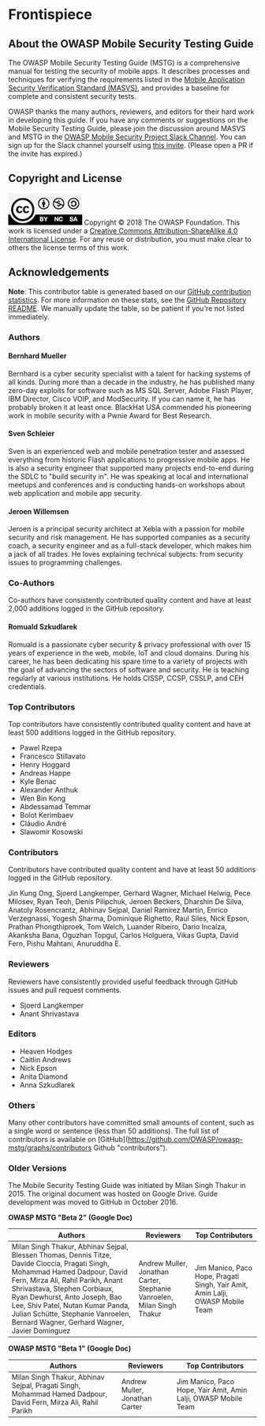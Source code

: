 # Frontispiece

## About the OWASP Mobile Security Testing Guide

The OWASP Mobile Security Testing Guide (MSTG) is a comprehensive manual for testing the security of mobile apps. It describes processes and techniques for verifying the requirements listed in the [Mobile Application Security Verification Standard (MASVS)](https://github.com/OWASP/owasp-masvs "MASVS"), and provides a baseline for complete and consistent security tests.

OWASP thanks the many authors, reviewers, and editors for their hard work in developing this guide. If you have any comments or suggestions on the Mobile Security Testing Guide, please join the discussion around MASVS and MSTG in the [OWASP Mobile Security Project Slack Channel](https://owasp.slack.com/messages/project-mobile_omtg/details/ "OWASP Mobile Security Project Slack Channel"). You can sign up for the Slack channel yourself using [this invite](https://join.slack.com/t/owasp/shared_invite/enQtNDI5MzgxMDQ2MTAwLTEyNzIzYWQ2NDZiMGIwNmJhYzYxZDJiNTM0ZmZiZmJlY2EwZmMwYjAyNmJjNzQxNzMyMWY4OTk3ZTQ0MzFhMDY "Slack channel sign up"). (Please open a PR if the invite has expired.)

## Copyright and License

![license](Images/license.jpg)
Copyright © 2018 The OWASP Foundation. This work is licensed under a [Creative Commons Attribution-ShareAlike 4.0 International License](https://creativecommons.org/licenses/by-sa/4.0/). For any reuse or distribution, you must make clear to others the license terms of this work.

## Acknowledgements

**Note**: This contributor table is generated based on our [GitHub contribution statistics](https://github.com/OWASP/owasp-mstg/graphs/contributors "GitHub contribution statistics"). For more information on these stats, see the [GitHub Repository README](https://github.com/OWASP/owasp-mstg/blob/master/README.md "GitHub Repository README"). We manually update the table, so be patient if you're not listed immediately.

### Authors

#### Bernhard Mueller

Bernhard is a cyber security specialist with a talent for hacking systems of all kinds. During more than a decade in the industry, he has published many zero-day exploits for software such as MS SQL Server, Adobe Flash Player, IBM Director, Cisco VOIP, and ModSecurity. If you can name it, he has probably broken it at least once. BlackHat USA commended his pioneering work in mobile security with a Pwnie Award for Best Research.

#### Sven Schleier

Sven is an experienced web and mobile penetration tester and assessed everything from historic Flash applications to progressive mobile apps. He is also a security engineer that supported many projects end-to-end during the SDLC to "build security in". He was speaking at local and international meetups and conferences and is conducting hands-on workshops about web application and mobile app security.

#### Jeroen Willemsen

Jeroen is a principal security architect at Xebia with a passion for mobile security and risk management. He has supported companies as a security coach, a security engineer and as a full-stack developer, which makes him a jack of all trades. He loves explaining technical subjects: from security issues to programming challenges.

### Co-Authors

Co-authors have consistently contributed quality content and have at least 2,000 additions logged in the GitHub repository.

#### Romuald Szkudlarek

Romuald is a passionate cyber security & privacy professional with over 15 years of experience in the web, mobile, IoT and cloud domains. During his career, he has been dedicating his spare time to a variety of projects with the goal of advancing the sectors of software and security. He is teaching regularly at various institutions. He holds CISSP, CCSP, CSSLP, and CEH credentials.

### Top Contributors

Top contributors have consistently contributed quality content and have at least 500 additions logged in the GitHub repository.

- Pawel Rzepa
- Francesco Stillavato
- Henry Hoggard
- Andreas Happe
- Kyle Benac
- Alexander Anthuk
- Wen Bin Kong
- Abdessamad Temmar
- Bolot Kerimbaev
- Cláudio André
- Slawomir Kosowski

### Contributors

Contributors have contributed quality content and have at least 50 additions logged in the GitHub repository. 

Jin Kung Ong, Sjoerd Langkemper,
Gerhard Wagner, Michael Helwig, Pece Milosev, Ryan Teoh, Denis Pilipchuk, Jeroen Beckers, Dharshin De Silva, Anatoly Rosencrantz, Abhinav Sejpal, Daniel Ramirez Martin, Enrico Verzegnassi, Yogesh Sharma, Dominique Righetto, Raul Siles, Nick Epson, Prathan Phongthiproek, Tom Welch, Luander Ribeiro, Dario Incalza, Akanksha Bana, Oguzhan Topgul, Carlos Holguera, Vikas Gupta, David Fern, Pishu Mahtani, Anuruddha E.

### Reviewers

Reviewers have consistently provided useful feedback through GitHub issues and pull request comments.

- Sjoerd Langkemper
- Anant Shrivastava

### Editors

- Heaven Hodges
- Caitlin Andrews
- Nick Epson
- Anita Diamond
- Anna Szkudlarek

### Others

Many other contributors have committed small amounts of content, such as a single word or sentence (less than 50 additions). The full list of contributors is available on [GitHub](https://github.com/OWASP/owasp-mstg/graphs/contributors Github "contributors").

### Older Versions

The Mobile Security Testing Guide was initiated by Milan Singh Thakur in 2015. The original document was hosted on Google Drive. Guide development was moved to GitHub in October 2016.

**OWASP MSTG "Beta 2" (Google Doc)**

| Authors | Reviewers | Top Contributors |
| --- | --- | --- |
| Milan Singh Thakur, Abhinav Sejpal, Blessen Thomas, Dennis Titze, Davide Cioccia, Pragati Singh, Mohammad Hamed Dadpour, David Fern, Mirza Ali, Rahil Parikh, Anant Shrivastava, Stephen Corbiaux, Ryan Dewhurst, Anto Joseph, Bao Lee, Shiv Patel, Nutan Kumar Panda, Julian Schütte, Stephanie Vanroelen, Bernard Wagner, Gerhard Wagner, Javier Dominguez | Andrew Muller, Jonathan Carter, Stephanie Vanroelen, Milan Singh Thakur  | Jim Manico, Paco Hope, Pragati Singh, Yair Amit, Amin Lalji, OWASP Mobile Team|

**OWASP MSTG "Beta 1" (Google Doc)**

| Authors | Reviewers | Top Contributors |
| --- | --- | --- |
| Milan Singh Thakur, Abhinav Sejpal, Pragati Singh, Mohammad Hamed Dadpour, David Fern, Mirza Ali, Rahil Parikh | Andrew Muller, Jonathan Carter | Jim Manico, Paco Hope, Yair Amit, Amin Lalji, OWASP Mobile Team  |
